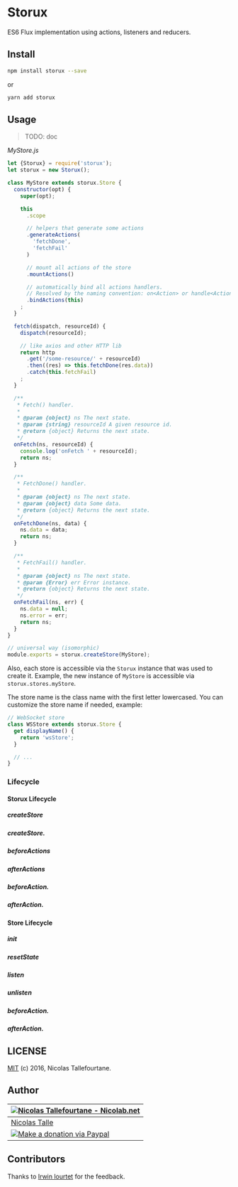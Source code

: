 # Storux

ES6 Flux implementation using actions, listeners and reducers.

## Install

```sh
npm install storux --save
```

or

```sh
yarn add storux
```

## Usage

> TODO: doc


_MyStore.js_

```js
let {Storux} = require('storux');
let storux = new Storux();

class MyStore extends storux.Store {
  constructor(opt) {
    super(opt);

    this
      .scope

      // helpers that generate some actions
      .generateActions(
        'fetchDone',
        'fetchFail'
      )

      // mount all actions of the store
      .mountActions()

      // automatically bind all actions handlers.
      // Resolved by the naming convention: on<Action> or handle<Action>
      .bindActions(this)
    ;
  }

  fetch(dispatch, resourceId) {
    dispatch(resourceId);

    // like axios and other HTTP lib
    return http
      .get('/some-resource/' + resourceId)
      .then((res) => this.fetchDone(res.data))
      .catch(this.fetchFail)
    ;
  }

  /**
   * Fetch() handler.
   *
   * @param {object} ns The next state.
   * @param {string} resourceId A given resource id.
   * @return {object} Returns the next state.
   */
  onFetch(ns, resourceId) {
    console.log('onFetch ' + resourceId);
    return ns;
  }

  /**
   * FetchDone() handler.
   *
   * @param {object} ns The next state.
   * @param {object} data Some data.
   * @return {object} Returns the next state.
   */
  onFetchDone(ns, data) {
    ns.data = data;
    return ns;
  }

  /**
   * FetchFail() handler.
   *
   * @param {object} ns The next state.
   * @param {Error} err Error instance.
   * @return {object} Returns the next state.
   */
  onFetchFail(ns, err) {
    ns.data = null;
    ns.error = err;
    return ns;
  }
}

// universal way (isomorphic)
module.exports = storux.createStore(MyStore);
```

Also, each store is accessible via the `Storux` instance that was used to create it.
Example, the new instance of `MyStore` is accessible via `storux.stores.myStore`.

The store name is the class name with the first letter lowercased.
You can customize the store name if needed, example:

```js
// WebSocket store
class WSStore extends storux.Store {
  get displayName() {
    return 'wsStore';
  }

  // ...
}
```

### Lifecycle
#### Storux Lifecycle
##### createStore
##### createStore.<store name>
##### beforeActions
##### afterActions
##### beforeAction.<action name>
##### afterAction.<action name>

#### Store Lifecycle

##### init
##### resetState
##### listen
##### unlisten
##### beforeAction.<action name>
##### afterAction.<action name>


## LICENSE

[MIT](https://github.com/Nicolab/storux/blob/master/LICENSE) (c) 2016, Nicolas Tallefourtane.


## Author

| [![Nicolas Tallefourtane - Nicolab.net](https://www.gravatar.com/avatar/d7dd0f4769f3aa48a3ecb308f0b457fc?s=64)](https://nicolab.net) |
|---|
| [Nicolas Talle](https://nicolab.net) |
| [![Make a donation via Paypal](https://www.paypalobjects.com/en_US/i/btn/btn_donate_SM.gif)](https://www.paypal.com/cgi-bin/webscr?cmd=_s-xclick&hosted_button_id=PGRH4ZXP36GUC) |


## Contributors

Thanks to [Irwin lourtet](https://github.com/ilourt) for the feedback.
